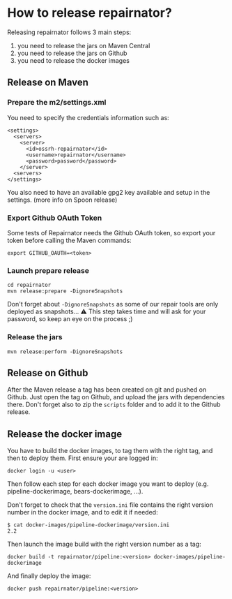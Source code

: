 # How to release repairnator? 

Releasing repairnator follows 3 main steps:
  1. you need to release the jars on Maven Central
  2. you need to release the jars on Github
  3. you need to release the docker images

## Release on Maven
### Prepare the m2/settings.xml

You need to specify the credentials information such as:
```
<settings>
  <servers>
    <server>
      <id>ossrh-repairnator</id>
      <username>repairnator</username>
      <password>password</password>
    </server>
  <servers>
</settings>
```

You also need to have an available gpg2 key available and setup in the settings. (more info on Spoon release)

### Export Github OAuth Token

Some tests of Repairnator needs the Github OAuth token, so export your token before calling the Maven commands:
```
export GITHUB_OAUTH=<token>
```

### Launch prepare release

```
cd repairnator
mvn release:prepare -DignoreSnapshots
```

Don't forget about `-DignoreSnapshots` as some of our repair tools are only deployed as snapshots... 
:warning: This step takes time and will ask for your password, so keep an eye on the process ;)

### Release the jars

```
mvn release:perform -DignoreSnapshots
```

## Release on Github

After the Maven release a tag has been created on git and pushed on Github. Just open the tag on Github, and upload the jars with dependencies there.
Don't forget also to zip the `scripts` folder and to add it to the Github release.

## Release the docker image

You have to build the docker images, to tag them with the right tag, and then to deploy them.
First ensure your are logged in:

```
docker login -u <user>
```

Then follow each step for each docker image you want to deploy (e.g. pipeline-dockerimage, bears-dockerimage, ...).

Don't forget to check that the `version.ini` file contains the right version number in the docker image, and to edit it if needed:

```
$ cat docker-images/pipeline-dockerimage/version.ini
2.2
```

Then launch the image build with the right version number as a tag: 
```
docker build -t repairnator/pipeline:<version> docker-images/pipeline-dockerimage
```

And finally deploy the image:
```
docker push repairnator/pipeline:<version>
```
